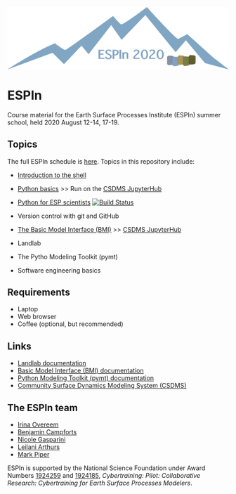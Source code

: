 ![ESPIn logo](./media/ESPIn.png)

# ESPIn

Course material for the Earth Surface Processes Institute (ESPIn) summer school,
held 2020 August 12-14, 17-19.


## Topics

The full ESPIn schedule is [here](https://docs.google.com/document/d/1bSZgtlyyylG9OgPExBG6n2QR4Fhl5SNR_5hXbrfYUSg/edit#heading=h.mg7jb2qru7hf).
Topics in this repository include:

* [Introduction to the shell](./lessons/shell/index.md)
* [Python basics](./lessons/python/index.ipynb) >> Run on the [CSDMS JupyterHub](https://csdms.rc.colorado.edu/hub/user-redirect/git-pull?repo=https%3A%2F%2Fgithub.com%2Fcsdms%2Fespin&urlpath=tree%2Fespin%2Flessons%2Fpython%2Findex.ipynb&branch=main)
* [Python for ESP scientists](./lessons/python/index.ipynb) <a href="https://travis-ci.org/csdms/pymt"><img alt="Build Status" src="./media/jupyterhub.png"></a>

* Version control with git and GitHub
* [The Basic Model Interface (BMI)](./lessons/bmi/index.ipynb) >> [CSDMS JupyterHub](https://csdms.rc.colorado.edu/hub/user-redirect/git-pull?repo=https%3A%2F%2Fgithub.com%2Fcsdms%2Fespin&urlpath=tree%2Fespin%2Flessons%2Fbmi%2Findex.ipynb&branch=main)
* Landlab
* The Pytho Modeling Toolkit (pymt)
* Software engineering basics


## Requirements

* Laptop
* Web browser
* Coffee (optional, but recommended)


## Links

* [Landlab documentation](https://landlab.readthedocs.io/en/v2_dev/)
* [Basic Model Interface (BMI) documentation](http://bmi.readthedocs.io)
* [Python Modeling Toolkit (pymt) documentation](http://pymt.readthedocs.io)
* [Community Surface Dynamics Modeling System (CSDMS)](http://csdms.colorado.edu)


## The ESPIn team

* [Irina Overeem](https://www.colorado.edu/geologicalsciences/irina-overeem)
* [Benjamin Campforts](https://instaar.colorado.edu/people/benjamin-campforts/)
* [Nicole Gasparini](https://sse.tulane.edu/eens/faculty/gasparini)
* [Leilani Arthurs](https://www.colorado.edu/geologicalsciences/leilani-arthurs)
* [Mark Piper](https://instaar.colorado.edu/people/mark-piper/)


ESPIn is supported by the National Science Foundation
under Award Numbers
[1924259](https://www.nsf.gov/awardsearch/showAward?AWD_ID=1924259) and
[1924185](https://www.nsf.gov/awardsearch/showAward?AWD_ID=1924185),
*Cybertraining: Pilot: Collaborative Research:
Cybertraining for Earth Surface Processes Modelers*.
